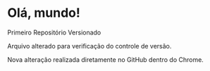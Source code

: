 # Olá, mundo!
 Primeiro Repositório Versionado

Arquivo alterado para verificação do controle de versão.

Nova alteração realizada diretamente no GitHub dentro do Chrome.
